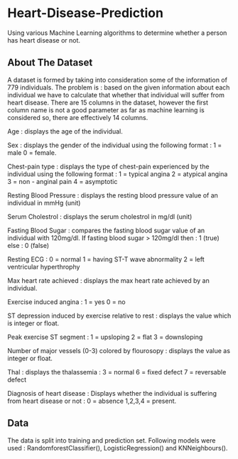# Heart-Disease-Prediction
Using various Machine Learning algorithms to determine whether a person has heart disease or not.


## About The Dataset
A dataset is formed by taking into consideration some of the information of 779 individuals. The problem is : based on the given information about each individual we have to calculate that whether that individual will suffer from heart disease.
There are 15 columns in the dataset, however the first column name is not a good parameter as far as machine learning is considered so, there are effectively 14 columns.

Age : displays the age of the individual.

Sex : displays the gender of the individual using the following format : 1 = male 0 = female.

Chest-pain type : displays the type of chest-pain experienced by the individual using the following format : 1 = typical angina 2 = atypical angina 3 = non - anginal pain 4 = asymptotic

Resting Blood Pressure : displays the resting blood pressure value of an individual in mmHg (unit)

Serum Cholestrol : displays the serum cholestrol in mg/dl (unit)

Fasting Blood Sugar : compares the fasting blood sugar value of an individual with 120mg/dl. If fasting blood sugar > 120mg/dl then : 1 (true) else : 0 (false)

Resting ECG : 0 = normal 1 = having ST-T wave abnormality 2 = left ventricular hyperthrophy

Max heart rate achieved : displays the max heart rate achieved by an individual.

Exercise induced angina : 1 = yes 0 = no

ST depression induced by exercise relative to rest : displays the value which is integer or float.

Peak exercise ST segment : 1 = upsloping 2 = flat 3 = downsloping

Number of major vessels (0-3) colored by flourosopy : displays the value as integer or float.

Thal : displays the thalassemia : 3 = normal 6 = fixed defect 7 = reversable defect

Diagnosis of heart disease : Displays whether the individual is suffering from heart disease or not : 0 = absence 1,2,3,4 = present.


## Data
The data is split into training and prediction set.
Following models were used : 
RandomforestClassifier(), LogisticRegression() and KNNeighbours().
